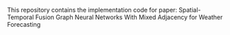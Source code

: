 This repository contains the implementation code for paper:
Spatial-Temporal Fusion Graph Neural Networks With Mixed Adjacency for Weather Forecasting
